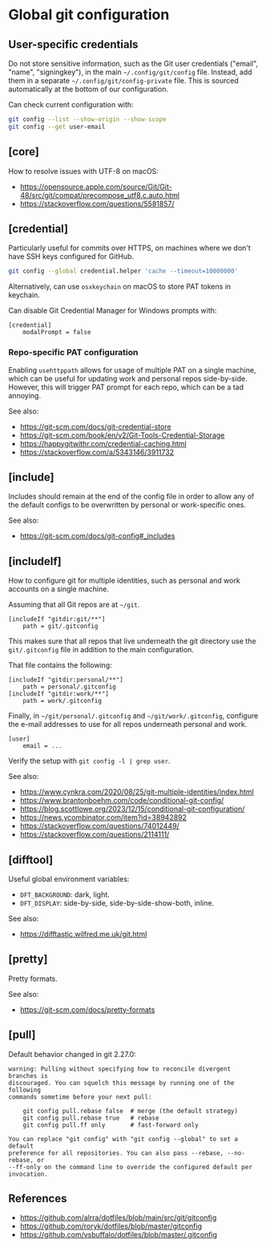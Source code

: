 # Global git configuration

## User-specific credentials

Do not store sensitive information, such as the Git user credentials ("email",
"name", "signingkey"), in the main `~/.config/git/config` file. Instead, add
them in a separate `~/.config/git/config-private` file. This is sourced
automatically at the bottom of our configuration.

Can check current configuration with:

```sh
git config --list --show-origin --show-scope
git config --get user-email
```

## [core]

How to resolve issues with UTF-8 on macOS:

- https://opensource.apple.com/source/Git/Git-48/src/git/compat/precompose_utf8.c.auto.html
- https://stackoverflow.com/questions/5581857/

## [credential]

Particularly useful for commits over HTTPS, on machines where we don't have SSH
keys configured for GitHub.

```sh
git config --global credential.helper 'cache --timeout=10000000'
```

Alternatively, can use `osxkeychain` on macOS to store PAT tokens in keychain.

Can disable Git Credential Manager for Windows prompts with:

```
[credential]
    modalPrompt = false
```

### Repo-specific PAT configuration

Enabling `usehttppath` allows for usage of multiple PAT on a single machine,
which can be useful for updating work and personal repos side-by-side. However,
this will trigger PAT prompt for each repo, which can be a tad annoying.

See also:

- https://git-scm.com/docs/git-credential-store
- https://git-scm.com/book/en/v2/Git-Tools-Credential-Storage
- https://happygitwithr.com/credential-caching.html
- https://stackoverflow.com/a/5343146/3911732

## [include]

Includes should remain at the end of the config file in order to allow any of
the default configs to be overwritten by personal or work-specific ones.

See also:

- https://git-scm.com/docs/git-config#_includes

## [includeIf]

How to configure git for multiple identities, such as personal and work accounts
on a single machine.

Assuming that all Git repos are at `~/git`.

```
[includeIf "gitdir:git/**"]
    path = git/.gitconfig
```

This makes sure that all repos that live underneath the git directory use the
`git/.gitconfig` file in addition to the main configuration.

That file contains the following:

```
[includeIf "gitdir:personal/**"]
    path = personal/.gitconfig
[includeIf "gitdir:work/**"]
    path = work/.gitconfig
```

Finally, in `~/git/personal/.gitconfig` and `~/git/work/.gitconfig`, configure
the e-mail addresses to use for all repos underneath personal and work.

```
[user]
    email = ...
```

Verify the setup with `git config -l | grep user`.

See also:

- https://www.cynkra.com/2020/08/25/git-multiple-identities/index.html
- https://www.brantonboehm.com/code/conditional-git-config/
- https://blog.scottlowe.org/2023/12/15/conditional-git-configuration/
- https://news.ycombinator.com/item?id=38942892
- https://stackoverflow.com/questions/74012449/
- https://stackoverflow.com/questions/2114111/

## [difftool]

Useful global environment variables:

- `DFT_BACKGROUND`: dark, light.
- `DFT_DISPLAY`: side-by-side, side-by-side-show-both, inline.

See also:

- https://difftastic.wilfred.me.uk/git.html

## [pretty]

Pretty formats.

See also:

- https://git-scm.com/docs/pretty-formats

## [pull]

Default behavior changed in git 2.27.0:

```
warning: Pulling without specifying how to reconcile divergent branches is
discouraged. You can squelch this message by running one of the following
commands sometime before your next pull:

    git config pull.rebase false  # merge (the default strategy)
    git config pull.rebase true   # rebase
    git config pull.ff only       # fast-forward only

You can replace "git config" with "git config --global" to set a default
preference for all repositories. You can also pass --rebase, --no-rebase, or
--ff-only on the command line to override the configured default per invocation.
```

## References

- https://github.com/alrra/dotfiles/blob/main/src/git/gitconfig
- https://github.com/roryk/dotfiles/blob/master/gitconfig
- https://github.com/vsbuffalo/dotfiles/blob/master/.gitconfig
